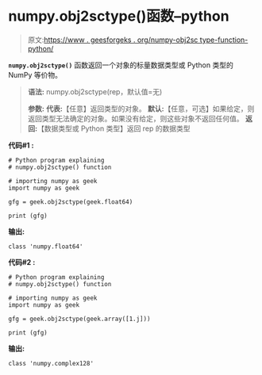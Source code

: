 # numpy.obj2sctype()函数–python

> 原文:[https://www . geesforgeks . org/numpy-obj2sc type-function-python/](https://www.geeksforgeeks.org/numpy-obj2sctype-function-python/)

**`numpy.obj2sctype()`** 函数返回一个对象的标量数据类型或 Python 类型的 NumPy 等价物。

> **语法:** numpy.obj2sctype(rep，默认值=无)
> 
> **参数:**
> **代表:**【任意】返回类型的对象。
> **默认:**【任意，可选】如果给定，则返回类型无法确定的对象。如果没有给定，则这些对象不返回任何值。
> **返回:**【数据类型或 Python 类型】返回 rep 的数据类型

**代码#1 :**

```
# Python program explaining
# numpy.obj2sctype() function

# importing numpy as geek 
import numpy as geek 

gfg = geek.obj2sctype(geek.float64)

print (gfg)
```

**输出:**

```
class 'numpy.float64'

```

**代码#2 :**

```
# Python program explaining
# numpy.obj2sctype() function

# importing numpy as geek 
import numpy as geek 

gfg = geek.obj2sctype(geek.array([1.j]))

print (gfg)
```

**输出:**

```
class 'numpy.complex128'

```